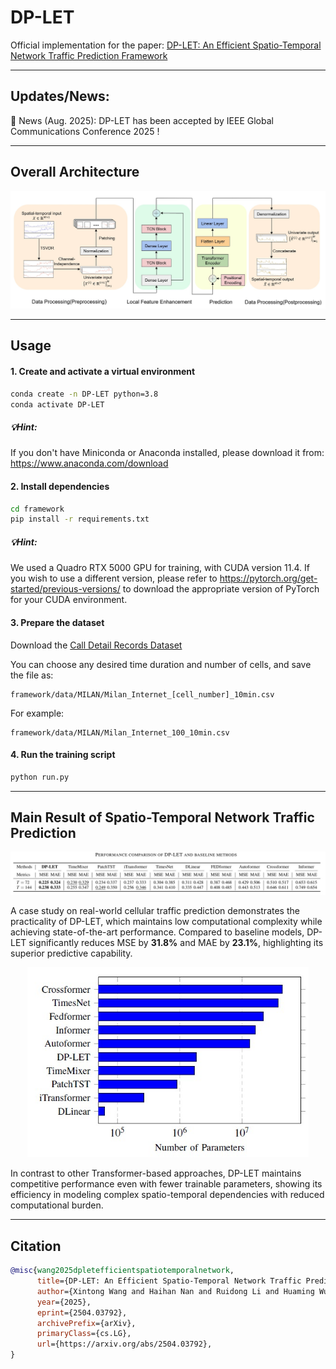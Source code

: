 # DP-LET

Official implementation for the paper:  [DP-LET: An Efficient Spatio-Temporal Network Traffic Prediction Framework](https://arxiv.org/abs/2504.03792)

---
## Updates/News:

🚩 News (Aug. 2025): DP-LET has been accepted by IEEE Global Communications Conference 2025 ! 

---

## Overall Architecture

![Overall](overall.jpg)

---

## Usage

#### 1. Create and activate a virtual environment
```bash
conda create -n DP-LET python=3.8
conda activate DP-LET
```
##### 💡Hint:
If you don't have Miniconda or Anaconda installed, please download it from: https://www.anaconda.com/download

#### 2. Install dependencies
```bash
cd framework
pip install -r requirements.txt
```
##### 💡Hint:
We used a Quadro RTX 5000 GPU for training, with CUDA version 11.4.
If you wish to use a different version, please refer to https://pytorch.org/get-started/previous-versions/ to download the appropriate version of PyTorch for your CUDA environment.

#### 3. Prepare the dataset

Download the [Call Detail Records Dataset](https://doi.org/10.7910/DVN/EGZHFV)

You can choose any desired time duration and number of cells, and save the file as:
```
framework/data/MILAN/Milan_Internet_[cell_number]_10min.csv
```
For example:
```
framework/data/MILAN/Milan_Internet_100_10min.csv
```

#### 4. Run the training script
```bash
python run.py
```

---

## Main Result of Spatio-Temporal Network Traffic Prediction

![result](result.jpg)

A case study on real-world cellular traffic prediction demonstrates the practicality of DP-LET, which maintains low computational complexity while achieving state-of-the-art performance.
Compared to baseline models, DP-LET significantly reduces MSE by **31.8%** and MAE by **23.1%**, highlighting its superior predictive capability.

<div align="center">
  <img src="para.jpg" alt="para" width="450"/>
</div>


In contrast to other Transformer-based approaches, DP-LET maintains competitive performance even with fewer trainable parameters, showing its efficiency in modeling complex spatio-temporal dependencies with reduced computational burden.

---

## Citation

```bibtex
@misc{wang2025dpletefficientspatiotemporalnetwork,
      title={DP-LET: An Efficient Spatio-Temporal Network Traffic Prediction Framework}, 
      author={Xintong Wang and Haihan Nan and Ruidong Li and Huaming Wu},
      year={2025},
      eprint={2504.03792},
      archivePrefix={arXiv},
      primaryClass={cs.LG},
      url={https://arxiv.org/abs/2504.03792}, 
}
```

